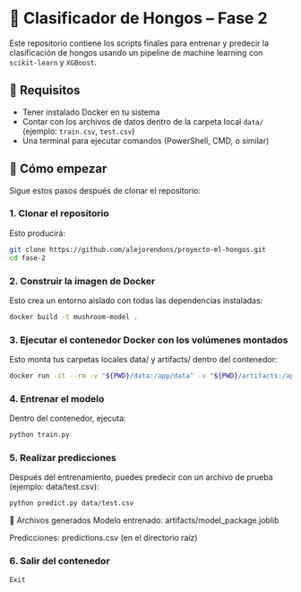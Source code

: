 # 🍄 Clasificador de Hongos – Fase 2

Este repositorio contiene los scripts finales para entrenar y predecir la clasificación de hongos usando un pipeline de machine learning con `scikit-learn` y `XGBoost`.

## 🧾 Requisitos

- Tener instalado Docker en tu sistema
- Contar con los archivos de datos dentro de la carpeta local `data/` (ejemplo: `train.csv`, `test.csv`)
- Una terminal para ejecutar comandos (PowerShell, CMD, o similar)

## 🚀 Cómo empezar

Sigue estos pasos después de clonar el repositorio:

### 1. Clonar el repositorio


Esto producirá:
```bash
git clone https://github.com/alejorendons/proyecto-ml-hongos.git
cd fase-2
```

### 2. Construir la imagen de Docker
Esto crea un entorno aislado con todas las dependencias instaladas:
```bash
docker build -t mushroom-model .
```
### 3. Ejecutar el contenedor Docker con los volúmenes montados
Esto monta tus carpetas locales data/ y artifacts/ dentro del contenedor:
```bash
docker run -it --rm -v "${PWD}/data:/app/data" -v "${PWD}/artifacts:/app/artifacts" --name mushroom-container mushroom-model
```
### 4. Entrenar el modelo
Dentro del contenedor, ejecuta:
```bash
python train.py
```
### 5. Realizar predicciones
Después del entrenamiento, puedes predecir con un archivo de prueba (ejemplo: data/test.csv):
```bash
python predict.py data/test.csv
```
📁 Archivos generados
Modelo entrenado: artifacts/model_package.joblib

Predicciones: predictions.csv (en el directorio raíz)

### 6. Salir del contenedor
```bash
Exit
```





